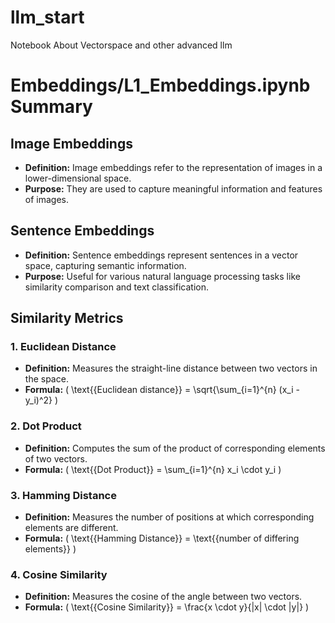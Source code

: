 # llm_start
Notebook About Vectorspace and other advanced llm 

# Embeddings/L1_Embeddings.ipynb Summary

## Image Embeddings
- **Definition:** Image embeddings refer to the representation of images in a lower-dimensional space.
- **Purpose:** They are used to capture meaningful information and features of images.

## Sentence Embeddings
- **Definition:** Sentence embeddings represent sentences in a vector space, capturing semantic information.
- **Purpose:** Useful for various natural language processing tasks like similarity comparison and text classification.

## Similarity Metrics
### 1. Euclidean Distance
- **Definition:** Measures the straight-line distance between two vectors in the space.
- **Formula:** \(  \text{{Euclidean distance}} = \sqrt{\sum_{i=1}^{n} (x_i - y_i)^2} \)

### 2. Dot Product
- **Definition:** Computes the sum of the product of corresponding elements of two vectors.
- **Formula:** \(  \text{{Dot Product}} = \sum_{i=1}^{n} x_i \cdot y_i \)

### 3. Hamming Distance
- **Definition:** Measures the number of positions at which corresponding elements are different.
- **Formula:** \( \text{{Hamming Distance}} = \text{{number of differing elements}} \)

### 4. Cosine Similarity
- **Definition:** Measures the cosine of the angle between two vectors.
- **Formula:** \( \text{{Cosine Similarity}} = \frac{x \cdot y}{\|x\| \cdot \|y\|} \)


